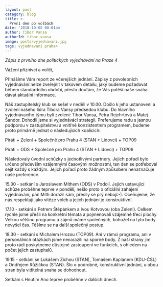 ```yaml
---
layout: post
category: blog
title: >-  
  První den po volbách
date: '2018-10-08 00:01am'
author: Tibor Vansa
authorId: tibor.vansa
image: posts/vyjednavani.jpg
tags: vyjednavani praha4 
---
```


<i>Zápis z prvního dne politických vyjednávání na Praze 4</i>


Vážení příznivci a voliči, 

Přinášíme Vám report ze včerejších jednání. Zápisy z povolebních vyjednávání nelze zveřejnit v takovém detailu, jaký budeme požadovat během standardního období, přesto doufám, že Vás potěší naše snaha dávat aktuální informace. 

Náš zastupitelský klub se sešel v neděli v 10.00. Došlo k jeho ustanovení a zvolení našeho lídra Tibora Vansy předsedou klubu. Do hlavního vyjednávacího týmu byli zvoleni:
Tibor Vansa, Petra Rejchrtová a Matej Šandor. 
Dohodli jsme si vyjednávácí strategii. Preferujeme radu s jasnou podporou v zastupitelstvu a vnitřně konzistentním programem,  budeme proto primárně jednat o následujících koalicích:

Piráti + Zelení + Společně pro Prahu 4 (STAN + Lidovci) + TOP09

Piráti + ODS + Společně pro Prahu 4 (STAN + Lidovci) + TOP09


Následovaly úvodní schůzky s jednotlivými partnery. Jejich pořadí bylo určeno především vzájemnými časovými možnostmi, ten den se potřeboval sejít každý s každým. Jejich pořadí proto žádným způsobem nenaznačuje naše preference. 

15.30 - setkání s Jaroslavem Míthem (ODS) v Podolí. Jejich ustavující schůze proběhne teprve v pondělí, nešlo proto o oficiální zahájení vyjednávání, pan Míth dorazil sám, přesily se prý nebojí:-). Oceňujeme, že nás respektují jako vítěze voleb a jejich jednání je konstruktivní.   

17.10 - setkání s Petrem Štěpánkem a Ivou Kotvovou (oba Zelení). Celkem rychle jsme přešli na konkrétní témata a pojmenovali vzájemné třecí plochy. Velkou většinu programu a zájmů máme společných, bohužel na tyto body nevyšel čas. Těšíme se na další společný postup. 

18.30 - setkání s Michalem Hrozou (TOP09). Ani v rámci programu, ani v personálních otázkách jsme nenarazili na sporné body. Z naší strany jim proto rádi poskytneme důstojné zastoupení ve funkcích, s ohledem na počet jejich zastupitelů.

19.15 - setkání se Lukášem Zichou (STAN), Tomášem Kaplanem (KDU-ČSL)  a Ondřejem Růžičkou (STAN).  Šlo o podrobné, konstruktivní jednání, u obou stran byla viditelná snaha se dohodnout. 

Setkání s Hnutím Ano teprve proběhne v dalších dnech. 

